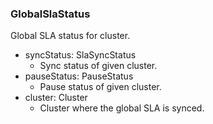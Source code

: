 ### GlobalSlaStatus
Global SLA status for cluster.

- syncStatus: SlaSyncStatus
  - Sync status of given cluster.
- pauseStatus: PauseStatus
  - Pause status of given cluster.
- cluster: Cluster
  - Cluster where the global SLA is synced.
